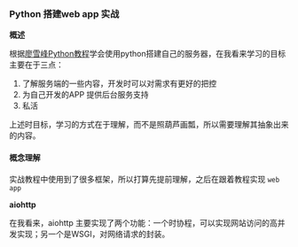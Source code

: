 ### Python 搭建web app 实战

**概述**

根据[廖雪峰Python教程](https://www.liaoxuefeng.com/wiki/0014316089557264a6b348958f449949df42a6d3a2e542c000/0014320981492785ba33cc96c524223b2ea4e444077708d000)学会使用python搭建自己的服务器，在我看来学习的目标主要在于三点：

1. 了解服务端的一些内容，开发时可以对需求有更好的把控
2. 为自己开发的APP 提供后台服务支持
3. 私活

上述时目标，学习的方式在于理解，而不是照葫芦画瓢，所以需要理解其抽象出来的内容。



#### 概念理解

实战教程中使用到了很多框架，所以打算先提前理解，之后在跟着教程实现 `web app`

**aiohttp**

在我看来，aiohttp 主要实现了两个功能：一个时协程，可以实现网站访问的高并发实现；另一个是WSGI，对网络请求的封装。

